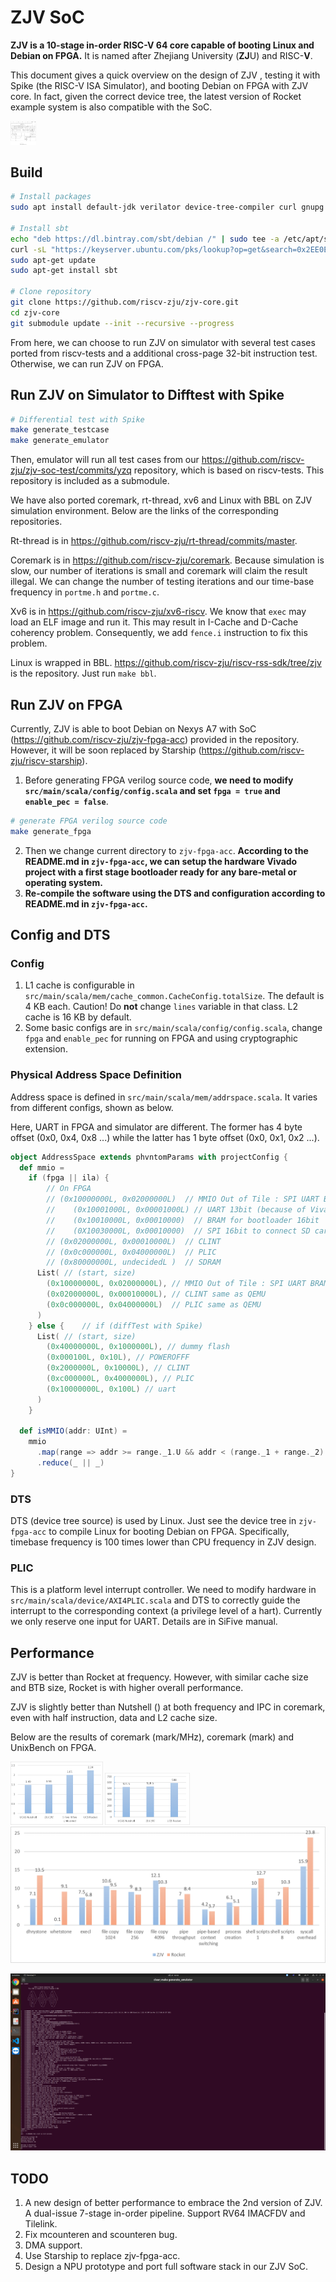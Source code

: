ZJV SoC
=======

**ZJV is a 10-stage in-order RISC-V 64 core capable of booting Linux and Debian on FPGA.** It is named after  Zhejiang University (**ZJ**U) and RISC-**V**.

This document gives a quick overview on the design of ZJV , testing it with Spike (the RISC-V ISA Simulator), and booting Debian on FPGA with ZJV core. In fact, given the correct device tree, the latest version of Rocket example system is also compatible with the SoC.

<img src="pic/ovw.png" style="zoom: 4%;" />



## Build

```bash
# Install packages
sudo apt install default-jdk verilator device-tree-compiler curl gnupg make gcc g++

# Install sbt
echo "deb https://dl.bintray.com/sbt/debian /" | sudo tee -a /etc/apt/sources.list.d/sbt.list
curl -sL "https://keyserver.ubuntu.com/pks/lookup?op=get&search=0x2EE0EA64E40A89B84B2DF73499E82A75642AC823" | sudo apt-key add
sudo apt-get update
sudo apt-get install sbt

# Clone repository
git clone https://github.com/riscv-zju/zjv-core.git
cd zjv-core
git submodule update --init --recursive --progress
```

From here, we can choose to run ZJV on simulator with several test cases ported from riscv-tests and a additional cross-page 32-bit instruction test. Otherwise, we can run ZJV on FPGA.



## Run ZJV on Simulator to Difftest with Spike

```bash
# Differential test with Spike
make generate_testcase
make generate_emulator
```

Then,  emulator will run all test cases from our https://github.com/riscv-zju/zjv-soc-test/commits/yzq repository, which is based on riscv-tests. This repository is included as a submodule.

We have also ported coremark, rt-thread, xv6 and Linux with BBL on ZJV simulation environment. Below are the links of the corresponding repositories.

Rt-thread is in https://github.com/riscv-zju/rt-thread/commits/master.

Coremark is in https://github.com/riscv-zju/coremark. Because simulation is slow, our number of iterations is small and coremark will claim the result illegal. We can change the number of testing iterations and our time-base frequency in  `portme.h` and `portme.c`.

Xv6 is in https://github.com/riscv-zju/xv6-riscv. We know that `exec` may load an ELF image and run it. This may result in I-Cache and D-Cache coherency problem. Consequently, we add `fence.i` instruction to fix this problem.

Linux is wrapped in BBL. https://github.com/riscv-zju/riscv-rss-sdk/tree/zjv is the repository. Just run `make bbl`.



## Run ZJV on FPGA

Currently, ZJV is able to boot Debian on Nexys A7 with SoC (https://github.com/riscv-zju/zjv-fpga-acc) provided in the repository. However, it will be soon replaced by Starship (https://github.com/riscv-zju/riscv-starship).

1. Before generating FPGA verilog source code, **we need to modify `src/main/scala/config/config.scala` and set `fpga = true` and `enable_pec = false`**.

```bash
# generate FPGA verilog source code
make generate_fpga
```

2. Then we change current directory to `zjv-fpga-acc`. **According to the README.md in `zjv-fpga-acc`, we can setup the hardware Vivado project with a first stage bootloader ready for any bare-metal or operating system.**
3. **Re-compile the software using the DTS and configuration according to README.md in  `zjv-fpga-acc`.**



## Config and DTS

### Config

1. L1 cache is configurable in `src/main/scala/mem/cache_common.CacheConfig.totalSize`. The default is 4 KB each. Caution! Do **not** change `lines` variable in that class. L2 cache is 16 KB by default.
2. Some basic configs are in `src/main/scala/config/config.scala`, change `fpga` and `enable_pec` for running on FPGA and using cryptographic extension.

### Physical Address Space Definition

Address space is defined in `src/main/scala/mem/addrspace.scala`. It varies from different configs, shown as below.

Here, UART in FPGA and simulator are different. The former has 4 byte offset (0x0, 0x4, 0x8 ...) while the latter has 1 byte offset (0x0, 0x1, 0x2 ...).

```scala
object AddressSpace extends phvntomParams with projectConfig {
  def mmio =
    if (fpga || ila) {
        // On FPGA
        // (0x10000000L, 0x02000000L)  // MMIO Out of Tile : SPI UART BRAM
        //    (0x10001000L, 0x00001000L) // UART 13bit (because of Vivado's UART IP Design)
        //    (0x10010000L, 0x00010000)  // BRAM for bootloader 16bit
        //    (0X10030000L, 0x00010000)  // SPI 16bit to connect SD card
        // (0x02000000L, 0x00010000L)  // CLINT
        // (0x0c000000L, 0x04000000L)  // PLIC
        // (0x80000000L, undecidedL )  // SDRAM
      List( // (start, size)
        (0x10000000L, 0x02000000L), // MMIO Out of Tile : SPI UART BRAM (UART same as QEMU)
        (0x02000000L, 0x00010000L), // CLINT same as QEMU
        (0x0c000000L, 0x04000000L)  // PLIC same as QEMU
      )
    } else {	// if (diffTest with Spike)
      List( // (start, size)
        (0x40000000L, 0x1000000L), // dummy flash
        (0x000100L, 0x10L), // POWEROFFF
        (0x2000000L, 0x10000L), // CLINT
        (0xc000000L, 0x4000000L), // PLIC
        (0x10000000L, 0x100L) // uart        
      )
    }

  def isMMIO(addr: UInt) =
    mmio
      .map(range => addr >= range._1.U && addr < (range._1 + range._2).U)
      .reduce(_ || _)
}
```

### DTS

DTS  (device tree source) is used by Linux. Just see the device tree in `zjv-fpga-acc` to compile Linux for booting Debian on FPGA. Specifically, timebase frequency is 100 times lower than CPU frequency in ZJV design.

### PLIC

This is a platform level interrupt controller. We need to modify hardware in `src/main/scala/device/AXI4PLIC.scala` and DTS to correctly guide the interrupt to the corresponding context (a privilege level of a hart). Currently we only reserve one input for UART. Details are in SiFive manual.



## Performance

ZJV is better than Rocket at frequency. However, with similar cache size and BTB size, Rocket is with higher overall performance.

ZJV is slightly better than Nutshell () at both frequency and IPC in coremark, even with half instruction, data and L2 cache size.

Below are the results of coremark (mark/MHz), coremark (mark) and UnixBench on FPGA.

<img src="pic/corem1.png" style="zoom:25%;" />

<img src="pic/corem2.png" style="zoom:25%;" />

<img src="pic/ub.png" style="zoom:50%;" />

![](pic/linux.png)



## TODO

1. A new design of better performance to embrace the 2nd version of ZJV. A dual-issue 7-stage in-order pipeline. Support RV64 IMACFDV and Tilelink.
2. Fix mcounteren and scounteren bug.
3. DMA support.
4. Use Starship to replace zjv-fpga-acc.
5. Design a NPU prototype and port full software stack in our ZJV SoC.
